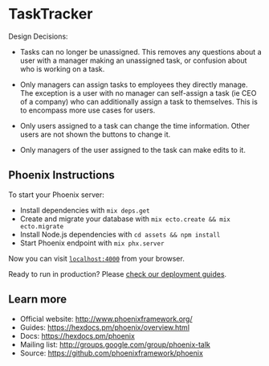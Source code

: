 # TaskTracker
Design Decisions:

* Tasks can no longer be unassigned. This removes any questions about a user with a manager making 
an unassigned task, or confusion about who is working on a task.

* Only managers can assign tasks to employees they directly manage. The exception is a user with no manager
can self-assign a task (ie CEO of a company) who can additionally assign a task to themselves. This is 
to encompass more use cases for users.

* Only users assigned to a task can change the time information. Other users are not shown the buttons to change it.

* Only managers of the user assigned to the task can make edits to it.







## Phoenix Instructions
To start your Phoenix server:

  * Install dependencies with `mix deps.get`
  * Create and migrate your database with `mix ecto.create && mix ecto.migrate`
  * Install Node.js dependencies with `cd assets && npm install`
  * Start Phoenix endpoint with `mix phx.server`

Now you can visit [`localhost:4000`](http://localhost:4000) from your browser.

Ready to run in production? Please [check our deployment guides](https://hexdocs.pm/phoenix/deployment.html).

## Learn more

  * Official website: http://www.phoenixframework.org/
  * Guides: https://hexdocs.pm/phoenix/overview.html
  * Docs: https://hexdocs.pm/phoenix
  * Mailing list: http://groups.google.com/group/phoenix-talk
  * Source: https://github.com/phoenixframework/phoenix
